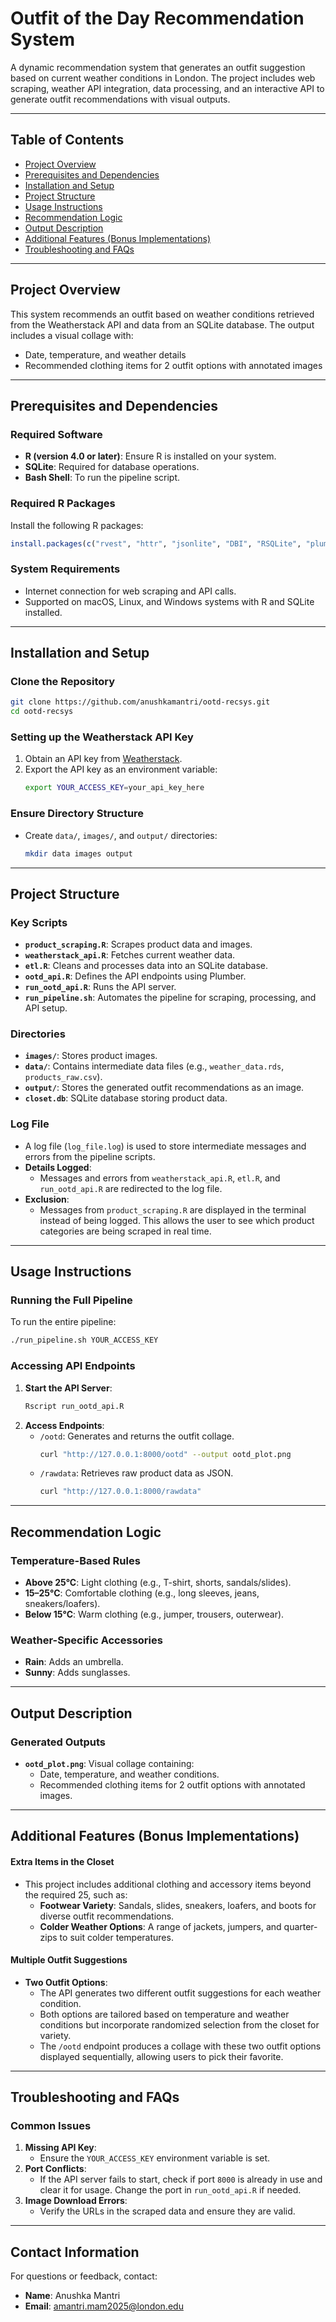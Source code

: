 
# Outfit of the Day Recommendation System

A dynamic recommendation system that generates an outfit suggestion based on current weather conditions in London. The project includes web scraping, weather API integration, data processing, and an interactive API to generate outfit recommendations with visual outputs.

---

## Table of Contents
- [Project Overview](#project-overview)
- [Prerequisites and Dependencies](#prerequisites-and-dependencies)
- [Installation and Setup](#installation-and-setup)
- [Project Structure](#project-structure)
- [Usage Instructions](#usage-instructions)
- [Recommendation Logic](#recommendation-logic)
- [Output Description](#output-description)
- [Additional Features (Bonus Implementations)](#additional-features-bonus-implementations)
- [Troubleshooting and FAQs](#troubleshooting-and-faqs)

---

## Project Overview
This system recommends an outfit based on weather conditions retrieved from the Weatherstack API and data from an SQLite database. The output includes a visual collage with:
- Date, temperature, and weather details
- Recommended clothing items for 2 outfit options with annotated images

---

## Prerequisites and Dependencies

### Required Software
- **R (version 4.0 or later)**: Ensure R is installed on your system.
- **SQLite**: Required for database operations.
- **Bash Shell**: To run the pipeline script.

### Required R Packages
Install the following R packages:
```R
install.packages(c("rvest", "httr", "jsonlite", "DBI", "RSQLite", "plumber", "dplyr", "magick"))
```

### System Requirements
- Internet connection for web scraping and API calls.
- Supported on macOS, Linux, and Windows systems with R and SQLite installed.

---

## Installation and Setup

### Clone the Repository
```bash
git clone https://github.com/anushkamantri/ootd-recsys.git
cd ootd-recsys
```

### Setting up the Weatherstack API Key
1. Obtain an API key from [Weatherstack](https://weatherstack.com/).
2. Export the API key as an environment variable:
   ```bash
   export YOUR_ACCESS_KEY=your_api_key_here
   ```

### Ensure Directory Structure
- Create `data/`, `images/`, and `output/` directories:
  ```bash
  mkdir data images output
  ```

---

## Project Structure

### Key Scripts
- **`product_scraping.R`**: Scrapes product data and images.
- **`weatherstack_api.R`**: Fetches current weather data.
- **`etl.R`**: Cleans and processes data into an SQLite database.
- **`ootd_api.R`**: Defines the API endpoints using Plumber.
- **`run_ootd_api.R`**: Runs the API server.
- **`run_pipeline.sh`**: Automates the pipeline for scraping, processing, and API setup.

### Directories
- **`images/`**: Stores product images.
- **`data/`**: Contains intermediate data files (e.g., `weather_data.rds`, `products_raw.csv`).
- **`output/`**: Stores the generated outfit recommendations as an image.
- **`closet.db`**: SQLite database storing product data.

### Log File
- A log file (`log_file.log`) is used to store intermediate messages and errors from the pipeline scripts.
- **Details Logged**:
  - Messages and errors from `weatherstack_api.R`, `etl.R`, and `run_ootd_api.R` are redirected to the log file.
- **Exclusion**:
  - Messages from `product_scraping.R` are displayed in the terminal instead of being logged. This allows the user to see which product categories are being scraped in real time.
---

## Usage Instructions

### Running the Full Pipeline
To run the entire pipeline:
```bash
./run_pipeline.sh YOUR_ACCESS_KEY
```

### Accessing API Endpoints
1. **Start the API Server**:
   ```bash
   Rscript run_ootd_api.R
   ```
2. **Access Endpoints**:
   - `/ootd`: Generates and returns the outfit collage.
     ```bash
     curl "http://127.0.0.1:8000/ootd" --output ootd_plot.png
     ```
   - `/rawdata`: Retrieves raw product data as JSON.
     ```bash
     curl "http://127.0.0.1:8000/rawdata"
     ```

---

## Recommendation Logic

### Temperature-Based Rules
- **Above 25°C**: Light clothing (e.g., T-shirt, shorts, sandals/slides).
- **15–25°C**: Comfortable clothing (e.g., long sleeves, jeans, sneakers/loafers).
- **Below 15°C**: Warm clothing (e.g., jumper, trousers, outerwear).

### Weather-Specific Accessories
- **Rain**: Adds an umbrella.
- **Sunny**: Adds sunglasses.

---

## Output Description

### Generated Outputs
- **`ootd_plot.png`**: Visual collage containing:
  - Date, temperature, and weather conditions.
  - Recommended clothing items for 2 outfit options with annotated images.

---

## Additional Features (Bonus Implementations)

#### Extra Items in the Closet
- This project includes additional clothing and accessory items beyond the required 25, such as:
  - **Footwear Variety**: Sandals, slides, sneakers, loafers, and boots for diverse outfit recommendations.
  - **Colder Weather Options**: A range of jackets, jumpers, and quarter-zips to suit colder temperatures.

#### Multiple Outfit Suggestions
- **Two Outfit Options**:
  - The API generates two different outfit suggestions for each weather condition.
  - Both options are tailored based on temperature and weather conditions but incorporate randomized selection from the closet for variety.
  - The `/ootd` endpoint produces a collage with these two outfit options displayed sequentially, allowing users to pick their favorite.

---

## Troubleshooting and FAQs

### Common Issues
1. **Missing API Key**:
   - Ensure the `YOUR_ACCESS_KEY` environment variable is set.
2. **Port Conflicts**:
   - If the API server fails to start, check if port `8000` is already in use and clear it for usage. Change the port in `run_ootd_api.R` if needed.
3. **Image Download Errors**:
   - Verify the URLs in the scraped data and ensure they are valid.

---

## Contact Information
For questions or feedback, contact:
- **Name**: Anushka Mantri
- **Email**: amantri.mam2025@london.edu
